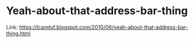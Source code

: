 # Yeah-about-that-address-bar-thing

Link: https://lcamtuf.blogspot.com/2010/06/yeah-about-that-address-bar-thing.html